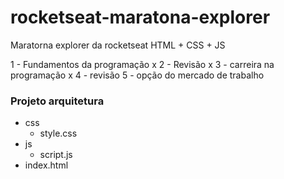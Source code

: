# rocketseat-maratona-explorer
Maratorna explorer da rocketseat HTML + CSS + JS

1 - Fundamentos da programação x
2 - Revisão x
3 - carreira na programação x
4 - revisão
5 - opção do mercado de trabalho

### Projeto arquitetura

- css
  - style.css
- js
  - script.js
- index.html

